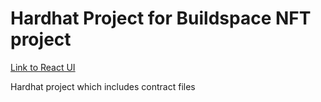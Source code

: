 # Hardhat Project for Buildspace NFT project

[Link to React UI](https://github.com/cre8tion/buildspace-nft-course-starter)

Hardhat project which includes contract files
